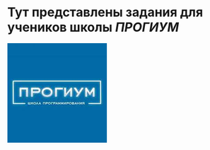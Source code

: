 # Тут представлены задания для учеников школы <em><strong> ПРОГИУМ </strong></em> #
![Прогиум](/images/%D0%9F%D1%80%D0%BE%D0%B3%D0%B8%D1%83%D0%BC.jpeg)
